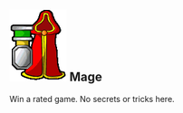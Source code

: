 ## ![Mage_Icon](https://raw.githubusercontent.com/1IlIl/wikidata/main/achievement_icons/Mage.png) Mage





Win a rated game. No secrets or tricks here.

